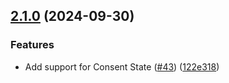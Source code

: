 ## [2.1.0](https://github.com/mparticle-integrations/mparticle-javascript-integration-bingads/compare/v2.0.1...v2.1.0) (2024-09-30)
### Features
* Add support for Consent State ([#43](https://github.com/mparticle-integrations/mparticle-javascript-integration-bingads/pull/43)) ([122e318](https://github.com/mparticle-integrations/mparticle-javascript-integration-bingads/commit/122e31851f9ff76505a905db3225aa662eab56a0))